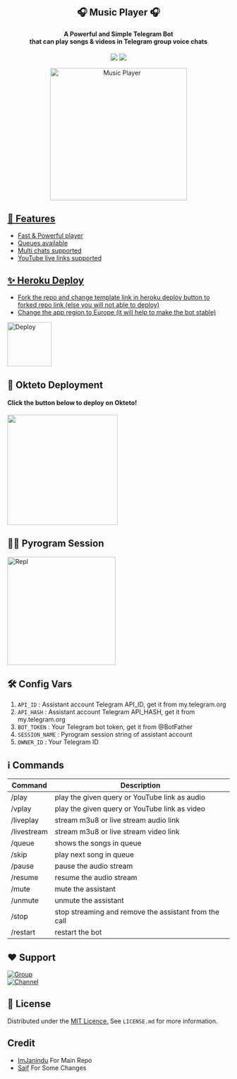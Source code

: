 <h2 align= center><b>🎧 Music Player 🎧</b></h2>
<h4 align = center>A Powerful and Simple Telegram Bot<br> that can play songs & videos in Telegram group voice chats</h4>

<p align='center'>
<a href="https://www.python.org/" alt="made-with-python"> <img src="https://img.shields.io/badge/Made%20with-Python-1f425f.svg?style=flat-square&logo=python&color=blue"></a>
<a href="https://github.com/saifalisew1508/Music-Video/graphs/commit-activity" alt="Maintenance"> <img src="https://img.shields.io/badge/Maintained%3F-yes-green.svg?style=flat-square"></a></p>

<p align="center"><a href="https://t.me/MissCutieBots"><img src="https://te.legra.ph/file/c64734caae40345289712.jpg" height="300" width="310" alt="Music Player"></p>
  
## 👀 Features
- Fast & Powerful player
- Queues available
- Multi chats supported
- YouTube live links supported

## ✨ Heroku Deploy
- Fork the repo and change template link in heroku deploy button to forked repo link (else you will not able to deploy)
- Change the app region to Europe (it will help to make the bot stable)
  
<p align="left"><a href="https://dashboard.heroku.com/new?template=https://github.com/EpicBotSl/Music-Video"><img src="https://img.shields.io/badge/Deploy%20To%20Heroku-blueviolet?style=for-the-badge&logo=heroku" width="100" alt="Deploy"></a></p>


## 🚀 Okteto Deployment
<h4>Click the button below to deploy on Okteto!</h4>
<a href="https://cloud.okteto.com/deploy?repository=https://github.com/saifalisew1508/Music-Video"><img src="https://img.shields.io/badge/Deploy%20To%20okteto-informational?style=for-the-badge&logo=Okteto" width="250""/></a>


## 🏃‍♂ Pyrogram Session

<p align="left"><a href="https://replit.com/@AaravxD/PyroStringSession#main.py"><img src="https://img.shields.io/badge/Generate%20On%20Repl-blueviolet?style=for-the-badge&logo=appveyor" width="245" alt="Repl"></a></p>  

## 🛠 Config Vars

1. `API_ID` : Assistant account Telegram API_ID, get it from my.telegram.org
2. `API_HASH` : Assistant account Telegram API_HASH, get it from my.telegram.org
3. `BOT_TOKEN` : Your Telegram bot token, get it from @BotFather
4. `SESSION_NAME` : Pyrogram session string of assistant account
5. `OWNER_ID` : Your Telegram ID

## ℹ️ Commands

| Command  | Description                                          |
| -------  | ---------------------------------------------------- |
| /play    | play the given query or YouTube link as audio        |
| /vplay   | play the given query or YouTube link as video        |
| /liveplay | stream m3u8 or live stream audio link               |
| /livestream | stream m3u8 or live stream video link             |
| /queue   | shows the songs in queue                             |        
| /skip    | play next song in queue                              |
| /pause   | pause the audio stream                               |
| /resume  | resume the audio stream                              |
| /mute    | mute the assistant                                   |
| /unmute  | unmute the assistant                                 |
| /stop    | stop streaming and remove the assistant from the call  |
| /restart | restart the bot                                      |

## ❤️ Support

<a href="https://t.me/MissCutie_Support"><img src="https://img.shields.io/badge/Join-Telegram%20Group-blue.svg?logo=telegram" alt="Group"></a><br>
<a href="https://t.me/MissCutieBots"><img src="https://img.shields.io/badge/Join-Telegram%20Channel-red.svg?logo=Telegram" alt="Channel"></a>

## 📄 License

Distributed under the [MIT Licence.](https://github.com/ImJanindu/47MusicPlayer/blob/main/LICENSE) See `LICENSE.md` for more information.

## Credit
- [ImJanindu](https://github.com/ImJanindu) For Main Repo
- [Saif](https://github.com/saifalisew1508) For Some Changes
